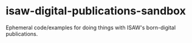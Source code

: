 # isaw-digital-publications-sandbox
Ephemeral code/examples for doing things with ISAW's born-digital publications.
